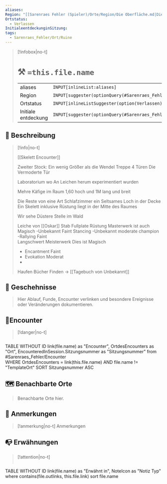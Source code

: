 ```yaml
---
aliases:
Region: "[[Sarenraes Fehler (Spieler)/Orte/Region/Die Oberfläche.md|Die Oberfläche]]"
Ortstatus:
  - Verlassen
InitialeentdeckunginSitzung:
tags:
  - Sarenraes_Fehler/Ort/Ruine
---
```

> [!infobox|no-t]
> # ⚒️ `=this.file.name`
> | |   |
> |---|---|
> |aliases | `INPUT[inlineList:aliases]` |
> |Region | `INPUT[suggester(optionQuery(#Sarenraes_Fehler/Ort/Region)):Region]` |
> | Ortstatus |`INPUT[inlineListSuggester(option(Verlassen), option(Infiziert), option(Bewohnt)):Ortstatus]` | 
> |Initiale entdeckung | `INPUT[suggester(optionQuery(#Sarenraes_Fehler/Abenteuer/Session_Journal)):InitialeentdeckunginSitzung]` |

## 🌄 Beschreibung
> [!info|no-t]
> 
>[[Skelett Encounter]]
>
>Zweiter Stock:
>Ein wenig Größer als die Wendel Treppe
>4 Türen
>Die Vermoderte Tür
>
>Laboratorium wo An Leichen herum experimentiert wurden
>
>Mehre Käfige im Raum 1,60 hoch und 1M lang und breit
>
>Die Reste von eine Art Schlafzimmer 
>ein Seltsames Loch in der Decke
>Ein Skelett inklusive Rüstung liegt in der Mitte des Raumes
>
>Wir sehe Düstere Stelle im Wald
>
>Leiche von [[Oskar]]
>Stab
>Fullplate Rüstung Masterwerk ist auch Magisch
>	-Unbekannt Faint Stancing
>	-Unbekannt moderate champion
>	-Rallying    Faint  
>Langschwert Meisterwerk Dies ist Magisch
>	- Encantment Faint
>	- Evokation Moderat
>	-
>Haufen Bücher 
>Finden -> [[Tagebuch von Unbekannt]]

## 📅 Geschehnisse
>
>Hier Ablauf, Funde, Encounter verlinken und besondere Ereignisse oder Veränderungen dokumentieren.


## 🐓Encounter
> [!danger|no-t]
> ```dataview
TABLE WITHOUT ID 
link(file.name) as "Encounter", OrtdesEncounters as "Ort", EncounteredInSession.Sitzungsnummer as "Sitzungsnummer"
from #Sarenraes_Fehler/Encounter  
WHERE OrtdesEncounters = link(this.file.name) AND file.name != "TemplateOrt"
SORT Sitzungsnummer ASC

## 🗺️ Benachbarte Orte
>
> Benachbarte Orte hier.

## 📌 Anmerkungen
> [!anmerkung|no-t]
> Anmerkungen

## 📭 Erwähnungen 
> [!attention|no-t]
> ```dataview
TABLE WITHOUT ID link(file.name) as "Erwähnt in", NoteIcon as "Notiz Typ"
where contains(file.outlinks, this.file.link)
sort file.name

